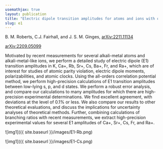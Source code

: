 ```yaml
---
usemathjax: true
layout: publication
title: "Electric dipole transition amplitudes for atoms and ions with one valence electron"
slug: e1
---
```


B. M. Roberts, C.J. Fairhall, and J. S. M. Ginges, [arXiv:2211.11134](https://arxiv.org/abs/2211.11134)

[arXiv:2209.05099](https://arxiv.org/abs/2211.11134)

Motivated by recent measurements for several alkali-metal atoms and alkali-metal-like ions, we perform a detailed study of electric dipole (E1) transition amplitudes in K, Ca+, Rb, Sr+, Cs, Ba+, Fr, and Ra+, which are of interest for studies of atomic parity violation, electric dipole moments, polarizabilities, and atomic clocks. Using the all-orders correlation potential method, we perform high-precision calculations of E1 transition amplitudes between low-lying s, p, and d states. We perform a robust error analysis, and compare our calculations to many amplitudes for which there are high-precision experimental determinations. We find excellent agreement, with deviations at the level of 0.1% or less. We also compare our results to other theoretical evaluations, and discuss the implications for uncertainty analyses of theoretical methods. Further, combining calculations of branching ratios with recent measurements, we extract high-precision experimental values for several E1 amplitudes of Ca+, Sr+, Cs, Fr, and Ra+.

![img1]({{ site.baseurl }}/images/E1-Rb.png)

![img1]({{ site.baseurl }}/images/E1-Cs.png)

